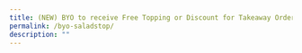 ```yaml
---
title: (NEW) BYO to receive Free Topping or Discount for Takeaway Orders at SaladStop!
permalink: /byo-saladstop/
description: ""
---
```

<!--
![](/images/Challenges%20&amp;%20Deals/goodfoodpeople.png)

**Bring your own container for your takeaways to receive a free standard topping for salads or 80 cents discount on beverages.**

**Date:** Ongoing<br>
**Venue:** All SaladStop! Outlets<br>
**Organiser:** SaladStop!

There’s too much waste going to our landfill. Let’s reduce single-use disposables by bringing our own containers for takeaway meals and beverages. <br>
SaladStop! encourages and rewards its customers who BYO. Receive a free standard topping when you bring your own container for salads, and 80 cents discount for beverages.  


<a href="https://www.saladstop.com.sg/rewards/" target="_blank" class="btn-link">
	<img src="/images/more-info-btn.png">
</a>

<style>
	.btn-link {
		display: inline-block;
	}
	
	a.btn-link[target="_blank"]:after {
		display: none;
	}
	
	.btn-link > img {
		width: 100%;
	}
</style>
-->